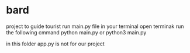 # bard
project to guide tourist
run main.py file in your terminal
open terminak
run the following cmmand
python main.py or python3 main.py

in this folder app.py is not for our project
